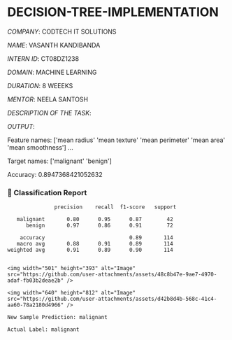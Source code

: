 # DECISION-TREE-IMPLEMENTATION

*COMPANY*: CODTECH IT SOLUTIONS

*NAME*: VASANTH KANDIBANDA

*INTERN ID*: CT08DZ1238

*DOMAIN*: MACHINE LEARNING

*DURATION*: 8 WEEEKS

*MENTOR*: NEELA SANTOSH

*DESCRIPTION OF THE TASK*: 

*OUTPUT*: 

Feature names: ['mean radius' 'mean texture' 'mean perimeter' 'mean area'
 'mean smoothness'] ...
 
Target names: ['malignant' 'benign']

Accuracy: 0.8947368421052632

### 📑 Classification Report

```text
               precision    recall  f1-score   support

   malignant       0.80      0.95      0.87        42
      benign       0.97      0.86      0.91        72

    accuracy                           0.89       114
   macro avg       0.88      0.91      0.89       114
weighted avg       0.91      0.89      0.90       114


<img width="501" height="393" alt="Image" src="https://github.com/user-attachments/assets/48c8b47e-9ae7-4970-adaf-fb03b2deae2b" />

<img width="640" height="812" alt="Image" src="https://github.com/user-attachments/assets/d42b8d4b-568c-41c4-aa60-78a2180d4966" />

New Sample Prediction: malignant

Actual Label: malignant




